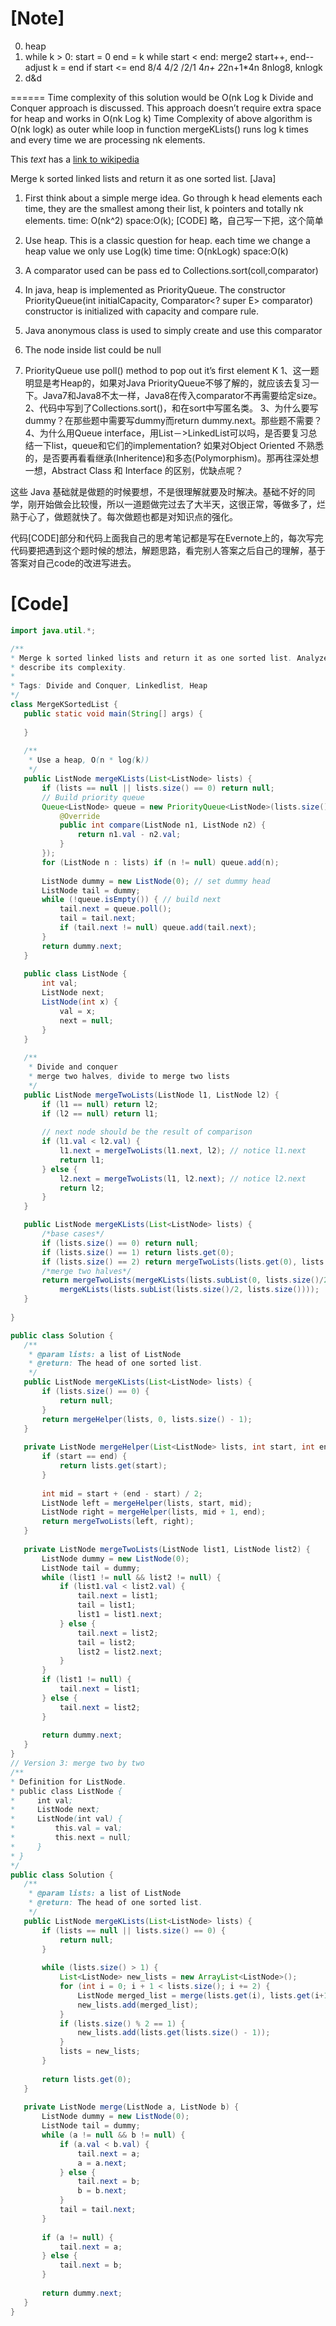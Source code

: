 ﻿[Note]
======
 0) heap
 1) while k > 0:
        start = 0
        end = k
        while start < end:
            merge2
            start++, end--
            adjust k =   end if start <= end
    8/4 4/2 /2/1     4*n+ 2*2n+1*4n    8nlog8, knlogk
2) d&d 
 
======
 Time complexity of this solution would be O(nk Log k
Divide and Conquer approach is discussed. This approach doesn’t require extra space for heap and works in O(nk Log k)
Time Complexity of above algorithm is O(nk logk) as outer while loop in function mergeKLists() runs log k times and every time we are processing nk elements.
 
 This *text* has a [link to wikipedia](http://wikipedia.org/)
 
 Merge k sorted linked lists and return it as one sorted list. [Java]
1) First think about a simple merge idea. Go through k head elements each time, they are the smallest among their list, k pointers and totally nk elements.
time: O(nk^2) space:O(k);
[CODE] 略，自己写一下把，这个简单
 
2) Use heap. This is a classic question for heap. each time we change a heap value we only use Log(k) time 
time: O(nkLogk) space:O(k)
 
1) A comparator used can be pass
ed to Collections.sort(coll,comparator) 
2) In java, heap is implemented as PriorityQueue. The constructor
PriorityQueue(int initialCapacity, Comparator<? super E> comparator)
constructor is initialized with capacity and compare rule.
3) Java anonymous class is used to simply create and use this comparator 
4) The node inside list could be null
5) PriorityQueue use poll() method to pop out it’s first element
K
1、这一题明显是考Heap的，如果对Java PriorityQueue不够了解的，就应该去复习一下。Java7和Java8不太一样，Java8在传入comparator不再需要给定size。
2、代码中写到了Collections.sort()，和在sort中写匿名类。
3、为什么要写dummy？在那些题中需要写dummy而return dummy.next。那些题不需要？
4、为什么用Queue interface，用List－>LinkedList可以吗，是否要复习总结一下list，queue和它们的implementation? 如果对Object Oriented 不熟悉的，是否要再看看继承(Inheritence)和多态(Polymorphism)。那再往深处想一想，Abstract Class 和 Interface 的区别，优缺点呢？
>
这些 Java 基础就是做题的时候要想，不是很理解就要及时解决。基础不好的同学，刚开始做会比较慢，所以一道题做完过去了大半天，这很正常，等做多了，烂熟于心了，做题就快了。每次做题也都是对知识点的强化。

代码[CODE]部分和代码上面我自己的思考笔记都是写在Evernote上的，每次写完代码要把遇到这个题时候的想法，解题思路，看完别人答案之后自己的理解，基于答案对自己code的改进写进去。

[Code]
======

 ```java
import java.util.*;

/**
 * Merge k sorted linked lists and return it as one sorted list. Analyze and
 * describe its complexity.
 * 
 * Tags: Divide and Conquer, Linkedlist, Heap
 */
class MergeKSortedList {
    public static void main(String[] args) {
        
    }
    
    /**
     * Use a heap, O(n * log(k))
     */
    public ListNode mergeKLists(List<ListNode> lists) {
        if (lists == null || lists.size() == 0) return null;
        // Build priority queue
        Queue<ListNode> queue = new PriorityQueue<ListNode>(lists.size(), new Comparator<ListNode>() {
            @Override
            public int compare(ListNode n1, ListNode n2) {
                return n1.val - n2.val;
            }
        });
        for (ListNode n : lists) if (n != null) queue.add(n);
        
        ListNode dummy = new ListNode(0); // set dummy head
        ListNode tail = dummy;
        while (!queue.isEmpty()) { // build next
            tail.next = queue.poll();
            tail = tail.next;
            if (tail.next != null) queue.add(tail.next);
        }
        return dummy.next;
    }
    
    public class ListNode {
        int val;
        ListNode next;
        ListNode(int x) {
            val = x;
            next = null;
        }
    }
    
    /**
     * Divide and conquer
     * merge two halves, divide to merge two lists
     */
    public ListNode mergeTwoLists(ListNode l1, ListNode l2) {
        if (l1 == null) return l2;
        if (l2 == null) return l1;
        
        // next node should be the result of comparison
        if (l1.val < l2.val) {
            l1.next = mergeTwoLists(l1.next, l2); // notice l1.next
            return l1;
        } else {
            l2.next = mergeTwoLists(l1, l2.next); // notice l2.next
            return l2;
        }
    }

    public ListNode mergeKLists(List<ListNode> lists) {
        /*base cases*/
        if (lists.size() == 0) return null;
        if (lists.size() == 1) return lists.get(0);
        if (lists.size() == 2) return mergeTwoLists(lists.get(0), lists.get(1));
        /*merge two halves*/
        return mergeTwoLists(mergeKLists(lists.subList(0, lists.size()/2)), 
            mergeKLists(lists.subList(lists.size()/2, lists.size())));
    }
   
}

public class Solution {
    /**
     * @param lists: a list of ListNode
     * @return: The head of one sorted list.
     */
    public ListNode mergeKLists(List<ListNode> lists) {
        if (lists.size() == 0) {
            return null;
        }
        return mergeHelper(lists, 0, lists.size() - 1);
    }
    
    private ListNode mergeHelper(List<ListNode> lists, int start, int end) {
        if (start == end) {
            return lists.get(start);
        }
        
        int mid = start + (end - start) / 2;
        ListNode left = mergeHelper(lists, start, mid);
        ListNode right = mergeHelper(lists, mid + 1, end);
        return mergeTwoLists(left, right);
    }
    
    private ListNode mergeTwoLists(ListNode list1, ListNode list2) {
        ListNode dummy = new ListNode(0);
        ListNode tail = dummy;
        while (list1 != null && list2 != null) {
            if (list1.val < list2.val) {
                tail.next = list1;
                tail = list1;
                list1 = list1.next;
            } else {
                tail.next = list2;
                tail = list2;
                list2 = list2.next;
            }
        }
        if (list1 != null) {
            tail.next = list1;
        } else {
            tail.next = list2;
        }
        
        return dummy.next;
    }
}
// Version 3: merge two by two
/**
 * Definition for ListNode.
 * public class ListNode {
 *     int val;
 *     ListNode next;
 *     ListNode(int val) {
 *         this.val = val;
 *         this.next = null;
 *     }
 * }
 */ 
public class Solution {
    /**
     * @param lists: a list of ListNode
     * @return: The head of one sorted list.
     */
    public ListNode mergeKLists(List<ListNode> lists) {  
        if (lists == null || lists.size() == 0) {
            return null;
        }
        
        while (lists.size() > 1) {
            List<ListNode> new_lists = new ArrayList<ListNode>();
            for (int i = 0; i + 1 < lists.size(); i += 2) {
                ListNode merged_list = merge(lists.get(i), lists.get(i+1));
                new_lists.add(merged_list);
            }
            if (lists.size() % 2 == 1) {
                new_lists.add(lists.get(lists.size() - 1));
            }
            lists = new_lists;
        }
        
        return lists.get(0);
    }
    
    private ListNode merge(ListNode a, ListNode b) {
        ListNode dummy = new ListNode(0);
        ListNode tail = dummy;
        while (a != null && b != null) {
            if (a.val < b.val) {
                tail.next = a;
                a = a.next;
            } else {
                tail.next = b;
                b = b.next;
            }
            tail = tail.next;
        }
        
        if (a != null) {
            tail.next = a;
        } else {
            tail.next = b;
        }
        
        return dummy.next;
    }
}

```
